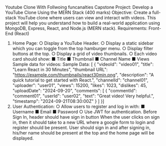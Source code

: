 Youtube Clone  With Follwoing funcanalties Capstone Project: Develop a YouTube Clone Using the MERN
Stack (400 marks)
Objective: Create a full-stack YouTube clone where users can view and interact with videos.
This project will help you understand how to build a real-world application using MongoDB,
Express, React, and Node.js (MERN stack).
Requirements:
Front-End (React)
1. Home Page:
○ Display a YouTube Header.
○ Display a static sidebar which you can toggle from the top hamburger menu.
○ Display filter buttons at the top.
○ Display a grid of video thumbnails.
○ Each video card should show:
■ Title
■ Thumbnail
■ Channel Name
■ Views
Sample data for videos:
Sample Data:
[ { "videoId": "video01", "title": "Learn React in 30 Minutes", "thumbnail URL":
"https://example.com/thumbnails/react30min.png", "description": "A quick tutorial to get started
with React.", "channelId": "channel01", "uploader": "user01", "views": 15200, "likes": 1023,
"dislikes": 45, "uploadDate": "2024-09-20", "comments": [ { "commentId": "comment01", "userId":
"user02", "text": "Great video! Very helpful.", "timestamp": "2024-09-21T08:30:00Z" } ] }]
2. User Authentication:
○ Allow users to register and log in with:
■ Username
■ Email
■ Password
○ Use JWT for authentication.
Before Sign In, header should have sign in button
When the user clicks on sign in, then it should take to a new URL where a google form
to login and register should be present.
User should sign in and after signing in, his/her name should be present at the top and
the home page will be displayed.
